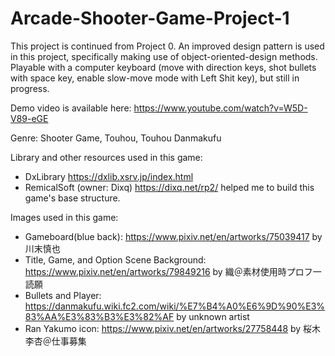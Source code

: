 # Arcade-Shooter-Game-Project-1

This project is continued from Project 0. An improved design pattern is used in this project, specifically making use of object-oriented-design methods.
Playable with a computer keyboard (move with direction keys, shot bullets with space key, enable slow-move mode with Left Shit key), but still in progress.

Demo video is available here: https://www.youtube.com/watch?v=W5D-V89-eGE

Genre: Shooter Game, Touhou, Touhou Danmakufu

Library and other resources used in this game:
- DxLibrary https://dxlib.xsrv.jp/index.html
- RemicalSoft (owner: Dixq) https://dixq.net/rp2/ helped me to build this game's base structure.

Images used in this game:
- Gameboard(blue back): https://www.pixiv.net/en/artworks/75039417 by 川末慎也
- Title, Game, and Option Scene Background: https://www.pixiv.net/en/artworks/79849216 by 織＠素材使用時プロフ一読願
- Bullets and Player: https://danmakufu.wiki.fc2.com/wiki/%E7%B4%A0%E6%9D%90%E3%83%AA%E3%83%B3%E3%82%AF by unknown artist
- Ran Yakumo icon: https://www.pixiv.net/en/artworks/27758448 by 桜木李杏＠仕事募集
